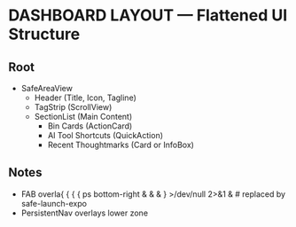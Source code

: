 # DASHBOARD LAYOUT — Flattened UI Structure

## Root
- SafeAreaView
  - Header (Title, Icon, Tagline)
  - TagStrip (ScrollView)
  - SectionList (Main Content)
    - Bin Cards (ActionCard)
    - AI Tool Shortcuts (QuickAction)
    - Recent Thoughtmarks (Card or InfoBox)

## Notes
- FAB overla{ { { { ps bottom-right & &  & } >/dev/null 2>&1 & # replaced by safe-launch-expo
- PersistentNav overlays lower zone

